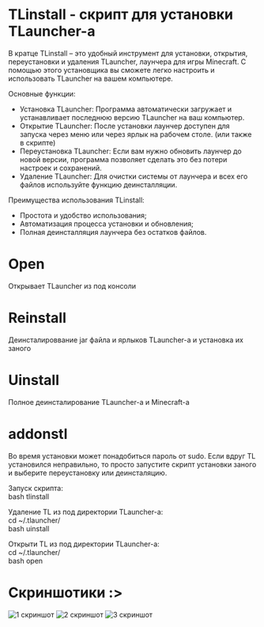 # TLinstall - скрипт для установки TLauncher-а
В кратце
TLinstall – это удобный инструмент для установки, открытия, переустановки и удаления TLauncher, лаунчера для игры Minecraft. С помощью этого установщика вы сможете легко настроить и использовать TLauncher на вашем компьютере.

Основные функции:
* Установка TLauncher: Программа автоматически загружает и устанавливает последнюю версию TLauncher на ваш компьютер.
* Открытие TLauncher: После установки лаунчер доступен для запуска через меню или через ярлык на рабочем столе. (или также в скрипте)
* Переустановка TLauncher: Если вам нужно обновить лаунчер до новой версии, программа позволяет сделать это без потери настроек и сохранений.
* Удаление TLauncher: Для очистки системы от лаунчера и всех его файлов используйте функцию деинсталляции.

Преимущества использования TLinstall:
* Простота и удобство использования;
* Автоматизация процесса установки и обновления;
* Полная деинсталляция лаунчера без остатков файлов.

# Open
Открывает TLauncher из под консоли

# Reinstall
Деинсталироввание jar файла и ярлыков TLauncher-а и установка их заного

# Uinstall
Полное деинсталирование TLauncher-а и Minecraft-а

# addonstl
Во время установки может понадобиться пароль от sudo. 
Если вдруг TL установился неправильно, то просто запустите скрипт установки заного и выберите переустановку или деинсталяцию.

Запуск скрипта:\
bash tlinstall

Удаление TL из под директории TLauncher-а:\
cd ~/.tlauncher/\
bash uinstall

Открыти TL из под директории TLauncher-а:\
cd ~/.tlauncher/\
bash open

# Скриншотики :>
![1 скриншот](https://i.ibb.co/C0H01Br/2024-09-28-21-00-43.png "Начало установки")
![2 скриншот](https://i.ibb.co/n1D7G25/2024-09-28-23-44-32.png "Установка")
![3 скриншот](https://i.ibb.co/wBfXd4t/2024-09-28-23-45-51.png "Полное меню")  
